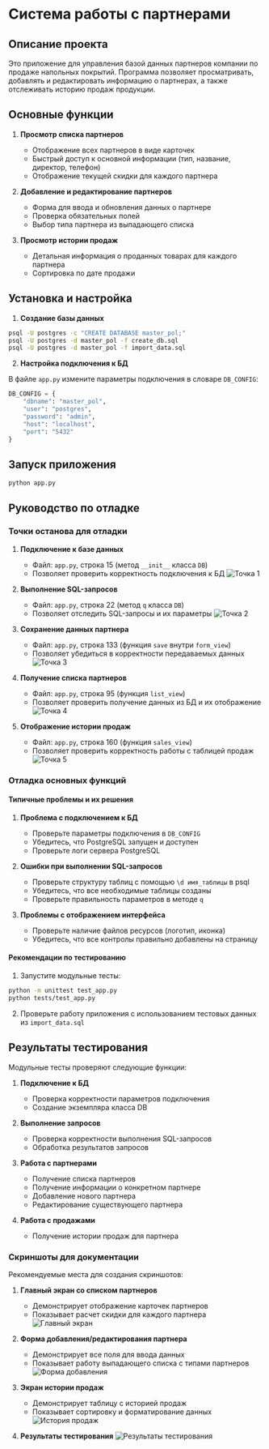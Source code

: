 # Система работы с партнерами

## Описание проекта

Это приложение для управления базой данных партнеров компании по продаже напольных покрытий. Программа позволяет просматривать, добавлять и редактировать информацию о партнерах, а также отслеживать историю продаж продукции.

## Основные функции

1. **Просмотр списка партнеров**

   - Отображение всех партнеров в виде карточек
   - Быстрый доступ к основной информации (тип, название, директор, телефон)
   - Отображение текущей скидки для каждого партнера

2. **Добавление и редактирование партнеров**

   - Форма для ввода и обновления данных о партнере
   - Проверка обязательных полей
   - Выбор типа партнера из выпадающего списка

3. **Просмотр истории продаж**
   - Детальная информация о проданных товарах для каждого партнера
   - Сортировка по дате продажи

## Установка и настройка

1. **Создание базы данных**

```bash
psql -U postgres -c "CREATE DATABASE master_pol;"
psql -U postgres -d master_pol -f create_db.sql
psql -U postgres -d master_pol -f import_data.sql
```

2. **Настройка подключения к БД**

В файле `app.py` измените параметры подключения в словаре `DB_CONFIG`:

```python
DB_CONFIG = {
    "dbname": "master_pol",
    "user": "postgres",
    "password": "admin",
    "host": "localhost",
    "port": "5432"
}
```

## Запуск приложения

```bash
python app.py
```

## Руководство по отладке

### Точки останова для отладки

1. **Подключение к базе данных**

   - Файл: `app.py`, строка 15 (метод `__init__` класса `DB`)
   - Позволяет проверить корректность подключения к БД
     ![Точка 1](images/dot1.png)

2. **Выполнение SQL-запросов**

   - Файл: `app.py`, строка 22 (метод `q` класса `DB`)
   - Позволяет отследить SQL-запросы и их параметры
     ![Точка 2](images/dot2.png)

3. **Сохранение данных партнера**

   - Файл: `app.py`, строка 133 (функция `save` внутри `form_view`)
   - Позволяет убедиться в корректности передаваемых данных
     ![Точка 3](images/dot3.png)

4. **Получение списка партнеров**

   - Файл: `app.py`, строка 95 (функция `list_view`)
   - Позволяет проверить получение данных из БД и их отображение
     ![Точка 4](images/dot4.png)

5. **Отображение истории продаж**
   - Файл: `app.py`, строка 160 (функция `sales_view`)
   - Позволяет проверить корректность работы с таблицей продаж
     ![Точка 5](images/dot5.png)

### Отладка основных функций

#### Типичные проблемы и их решения

1. **Проблема с подключением к БД**

   - Проверьте параметры подключения в `DB_CONFIG`
   - Убедитесь, что PostgreSQL запущен и доступен
   - Проверьте логи сервера PostgreSQL

2. **Ошибки при выполнении SQL-запросов**

   - Проверьте структуру таблиц с помощью `\d имя_таблицы` в psql
   - Убедитесь, что все необходимые таблицы созданы
   - Проверьте правильность параметров в методе `q`

3. **Проблемы с отображением интерфейса**
   - Проверьте наличие файлов ресурсов (логотип, иконка)
   - Убедитесь, что все контролы правильно добавлены на страницу

#### Рекомендации по тестированию

1. Запустите модульные тесты:

```bash
python -m unittest test_app.py
python tests/test_app.py
```

2. Проверьте работу приложения с использованием тестовых данных из `import_data.sql`

## Результаты тестирования

Модульные тесты проверяют следующие функции:

1. **Подключение к БД**

   - Проверка корректности параметров подключения
   - Создание экземпляра класса DB

2. **Выполнение запросов**

   - Проверка корректности выполнения SQL-запросов
   - Обработка результатов запросов

3. **Работа с партнерами**

   - Получение списка партнеров
   - Получение информации о конкретном партнере
   - Добавление нового партнера
   - Редактирование существующего партнера

4. **Работа с продажами**
   - Получение истории продаж для партнера

### Скриншоты для документации

Рекомендуемые места для создания скриншотов:

1. **Главный экран со списком партнеров**

   - Демонстрирует отображение карточек партнеров
   - Показывает расчет скидки для каждого партнера
     ![Главный экран](images/screen1.png)

2. **Форма добавления/редактирования партнера**

   - Демонстрирует все поля для ввода данных
   - Показывает работу выпадающего списка с типами партнеров
     ![Форма добавления](images/screen2.png)

3. **Экран истории продаж**

   - Демонстрирует таблицу с историей продаж
   - Показывает сортировку и форматирование данных
     ![История продаж](images/screen3.png)

4. **Результаты тестирования**
   ![Результаты тестирования](images/test.png)

